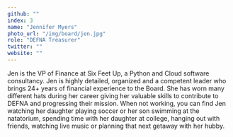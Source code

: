 ```yaml
---
github: ""
index: 3
name: "Jennifer Myers"
photo_url: "/img/board/jen.jpg"
role: "DEFNA Treasurer"
twitter: ""
website: ""
---
```


Jen is the VP of Finance at Six Feet Up, a Python and Cloud software consultancy.  Jen is highly detailed, organized and a competent leader who brings 24+ years of financial experience to the Board.  She has worn many different hats during her career giving her valuable skills to contribute to DEFNA and progressing their mission.  When not working, you can find Jen watching her daughter playing soccer or her son swimming at the natatorium, spending time with her daughter at college, hanging out with friends, watching live music or planning that next getaway with her hubby.
